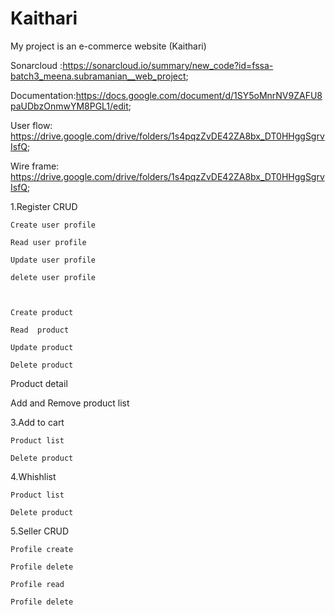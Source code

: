 # Kaithari 
My project is an e-commerce website (Kaithari)

Sonarcloud :https://sonarcloud.io/summary/new_code?id=fssa-batch3_meena.subramanian__web_project;

Documentation:https://docs.google.com/document/d/1SY5oMnrNV9ZAFU8paUDbzOnmwYM8PGL1/edit;

User flow: https://drive.google.com/drive/folders/1s4pqzZvDE42ZA8bx_DT0HHggSgrvIsfQ;

Wire frame: https://drive.google.com/drive/folders/1s4pqzZvDE42ZA8bx_DT0HHggSgrvIsfQ;


1.Register CRUD
  
    Create user profile
  
    Read user profile
  
    Update user profile
  
    delete user profile



    Create product
   
    Read  product
    
    Update product
    
    Delete product

   Product detail

   Add and Remove product list


3.Add to cart

    Product list

    Delete product


4.Whishlist

    Product list

    Delete product


5.Seller CRUD

    Profile create

    Profile delete

    Profile read

    Profile delete
